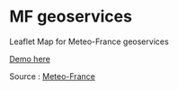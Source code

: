 MF geoservices
==============

Leaflet Map for Meteo-France geoservices

[Demo here](http://pamtrak06.github.io/mfgeoservices/)

Source : [Meteo-France](https://donneespubliques.meteofrance.fr/?fond=geoservices&id_dossier=14)
